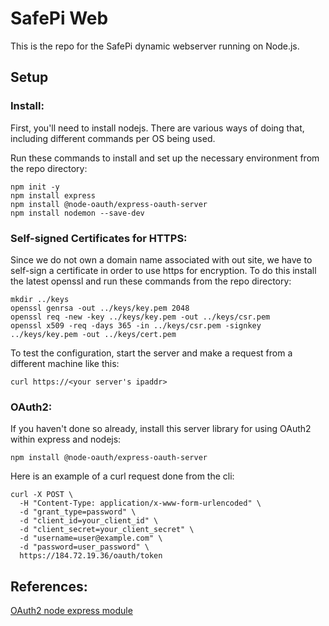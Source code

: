# SafePi Web
This is the repo for the SafePi dynamic webserver running on Node.js. 

## Setup
### Install:
First, you'll need to install nodejs. There are various ways of doing that, including different commands per OS being used. 

Run these commands to install and set up the necessary environment from the repo directory:
```
npm init -y
npm install express
npm install @node-oauth/express-oauth-server
npm install nodemon --save-dev

```
### Self-signed Certificates for HTTPS:
Since we do not own a domain name associated with out site, we have to self-sign a certificate in order to use https for encryption. To do this install the latest openssl and run these commands from the repo directory:
```
mkdir ../keys
openssl genrsa -out ../keys/key.pem 2048
openssl req -new -key ../keys/key.pem -out ../keys/csr.pem
openssl x509 -req -days 365 -in ../keys/csr.pem -signkey ../keys/key.pem -out ../keys/cert.pem
```

To test the configuration, start the server and make a request from a different machine like this:
```
curl https://<your server's ipaddr>
```
### OAuth2:
If you haven't done so already, install this server library for using OAuth2 within express and nodejs:
```
npm install @node-oauth/express-oauth-server
```
Here is an example of a curl request done from the cli:
```
curl -X POST \
  -H "Content-Type: application/x-www-form-urlencoded" \
  -d "grant_type=password" \
  -d "client_id=your_client_id" \
  -d "client_secret=your_client_secret" \
  -d "username=user@example.com" \
  -d "password=user_password" \
  https://184.72.19.36/oauth/token

```

## References:
[OAuth2 node express module](https://github.com/node-oauth/node-oauth2-server?tab=readme-ov-file)